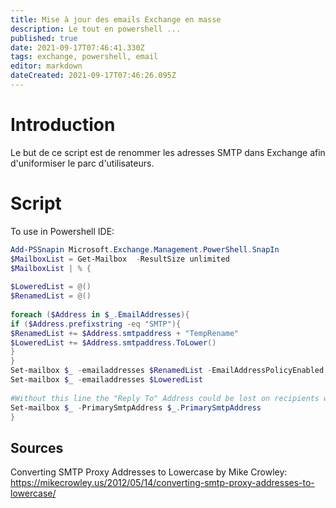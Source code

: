 ```yaml
---
title: Mise à jour des emails Exchange en masse
description: Le tout en powershell ...
published: true
date: 2021-09-17T07:46:41.330Z
tags: exchange, powershell, email
editor: markdown
dateCreated: 2021-09-17T07:46:26.095Z
---
```


# Introduction

Le but de ce script est de renommer les adresses SMTP dans Exchange afin d'uniformiser le parc d'utilisateurs.


# Script

To use in Powershell IDE:

```powershell
Add-PSSnapin Microsoft.Exchange.Management.PowerShell.SnapIn
$MailboxList = Get-Mailbox  -ResultSize unlimited
$MailboxList | % {
 
$LoweredList = @()
$RenamedList = @()
 
foreach ($Address in $_.EmailAddresses){
if ($Address.prefixstring -eq "SMTP"){
$RenamedList += $Address.smtpaddress + "TempRename"
$LoweredList += $Address.smtpaddress.ToLower()
}
}
Set-mailbox $_ -emailaddresses $RenamedList -EmailAddressPolicyEnabled $false
Set-mailbox $_ -emailaddresses $LoweredList
 
#Without this line the "Reply To" Address could be lost on recipients with more than one proxy address:
Set-mailbox $_ -PrimarySmtpAddress $_.PrimarySmtpAddress
}
```


    
## Sources

Converting SMTP Proxy Addresses to Lowercase by Mike Crowley: https://mikecrowley.us/2012/05/14/converting-smtp-proxy-addresses-to-lowercase/